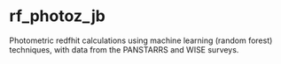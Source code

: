 # rf_photoz_jb

Photometric redfhit calculations using machine learning (random forest) techniques, with data from the PANSTARRS and WISE surveys.
